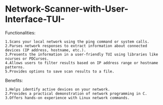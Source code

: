 # Network-Scanner-with-User-Interface-TUI-
Functionalities:

    1.Scans your local network using the ping command or system calls.
    2.Parses network responses to extract information about connected devices (IP address, hostname, etc.).
    3.Presents the information in a user-friendly TUI using libraries like ncurses or PDCurses.
    4.Allows users to filter results based on IP address range or hostname patterns.
    5.Provides options to save scan results to a file.

Benefits:

    1.Helps identify active devices on your network.
    2.Provides a practical demonstration of network programming in C.
    3.Offers hands-on experience with Linux network commands.
